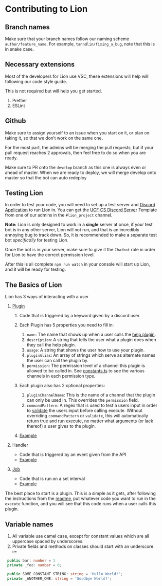 # Contributing to Lion

## Branch names

Make sure that your branch names follow our naming scheme `author/feature_name`.
For example, `tanndlin/fixing_a_bug`, note that this is in snake case.

## Necessary extensions

Most of the developers for Lion use VSC, these extensions will help will following our code style guide.

This is not required but will help you get started.

1. Prettier
2. ESLint

## Github

Make sure to assign yourself to an issue when you start on it, or plan on taking it, so that we don't work on the same one.

For the most part, the admins will be merging the pull requests, but if your pull request reaches 2 approvals, then feel free to do so when you are ready.

Make sure to PR onto the `develop` branch as this one is always even or ahead of master. When we are ready to deploy, we will merge develop onto master so that the bot can auto redeploy

## Testing Lion

In order to test your code, you will need to set up a test server and [Discord Application](https://discord.com/developers/applications) to run Lion in. You can get the [UCF CS Discord Server](https://discord.gg/uXBmTd9) Template from one of our admins in the `#lion_project` channel.

**Note:** Lion is only designed to work in a **single** server at once, if your test bot is in any other server, Lion will not run, and that is an incredibly annoying bug to track down. So, it is recommended to make a separate test bot _specifically_ for testing Lion.

Once the bot is in your server, make sure to give it the `Chatbot` role in order for Lion to have the correct permission level.

After this is all complete `npm run watch` in your console will start up Lion, and it will be ready for testing.

## The Basics of Lion

Lion has 3 ways of interacting with a user

1. [Plugin](https://github.com/cs-discord-at-ucf/lion/blob/master/src/common/plugin.ts)

   1. Code that is triggered by a keyword given by a discord user.
   2. Each Plugin has 5 properties you need to fill in:

      1. `name`: The name that shows up when a user calls the [help plugin](https://github.com/cs-discord-at-ucf/lion/blob/master/src/app/plugins/help.plugin.ts).
      2. `description`: A string that tells the user what a plugin does when they call the help plugin.
      3. `usage`: A string that shows the user how to use your plugin.
      4. `pluginAlias`: An array of strings which serve as alternate names the user can call the plugin by.
      5. `permission`: The permission level of a channel this plugin is allowed to be called in. See [constants.ts](https://github.com/cs-discord-at-ucf/lion/blob/master/src/common/constants.ts) to see the various channels in each permission type.

   3. Each plugin also has 2 optional properties:

      1. `pluginChannelName`: This is the name of a channel that the plugin can only be used in. This overrides the `permission` field.
      2. `commandPattern`: A regex that is used to test a users input in order to [validate](https://github.com/cs-discord-at-ucf/lion/blob/622409e610a39211f45c3901ffb3ad6985181bc1/src/common/plugin.ts#L29-L35) the users input before calling execute. Without overriding `commandPattern` or `validate`, this will automatically return true and run execute, no matter what arguments (or lack thereof) a user gives to the plugin.

   4. [Example](https://github.com/cs-discord-at-ucf/lion/blob/master/src/app/plugins/8ball.plugin.ts)

2. Handler
   - Code that is triggered by an event given from the API
   - [Example](https://github.com/cs-discord-at-ucf/lion/blob/master/src/app/handlers/user_update.handler.ts)
3. [Job](https://github.com/cs-discord-at-ucf/lion/blob/master/src/common/job.ts)
   - Code that is run on a set interval
   - [Example](https://github.com/cs-discord-at-ucf/lion/blob/master/src/app/jobs/poll.job.ts)

The best place to start is a plugin. This is a simple as it gets, after following the instructions from the [readme](https://github.com/cs-discord-at-ucf/lion/blob/master/README.md), put whatever code you want to run in the `execute` function, and you will see that this code runs when a user calls this plugin.

## Variable names

1. All variable use camel case, except for constant values which are all uppercase spaced by underscores.
2. Private fields and methods on classes should start with an underscore. ie:

```ts
 public bar: number = 1
 private _foo: number = 0;

 public SOME_CONSTANT_STRING: string = 'Hello World!';
 private _ANOTHER_ONE: string = 'Goodbye World!';
```
